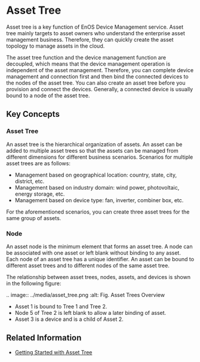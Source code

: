 # Asset Tree

Asset tree is a key function of EnOS Device Management service. Asset tree mainly targets to asset owners who understand the enterprise asset management business. Therefore, they can quickly create the asset topology to manage assets in the cloud.

The asset tree function and the device management function are decoupled, which means that the device management operation is independent of the asset management. Therefore, you can complete device management and connection first and then bind the connected devices to the nodes of the asset tree. You can also create an asset tree before you provision and connect the devices. Generally, a connected device is usually bound to a node of the asset tree.

## Key Concepts

### Asset Tree

An asset tree is the hierarchical organization of assets. An asset can be added to multiple asset trees so that the assets can be managed from different dimensions for different business scenarios. Scenarios for multiple asset trees are as follows:

- Management based on geographical location: country, state, city, district, etc.
- Management based on industry domain: wind power, photovoltaic, energy storage, etc.
- Management based on device type: fan, inverter, combiner box, etc.

For the aforementioned scenarios, you can create three asset trees for the same group of assets.

### Node

An asset node is the minimum element that forms an asset tree. A node can be associated with one asset or left blank without binding to any asset.
Each node of an asset tree has a unique identifier. An asset can be bound to different asset trees and to different nodes of the same asset tree.

The relationship between asset trees, nodes, assets, and devices is shown in the following figure:

.. image:: ../media/asset_tree.png
   :alt: Fig. Asset Trees Overview


- Asset 1 is bound to Tree 1 and Tree 2.
- Node 5 of Tree 2 is left blank to allow a later binding of asset.
- Asset 3 is a device and is a child of Asset 2.

## Related Information

- [Getting Started with Asset Tree](gettingstarted_assettree)
